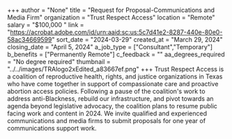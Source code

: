 +++
author = "None"
title = "Request for Proposal-Communications and Media Firm"
organization = "Trust Respect Access"
location = "Remote"
salary = "$100,000 "
link = "https://acrobat.adobe.com/id/urn:aaid:sc:us:5c7d41e2-8287-440e-80e0-58ac34669599"
sort_date = "2024-03-29"
created_at = "March 29, 2024"
closing_date = "April 5, 2024"
a_job_type = ["Consultant","Temporary"]
b_benefits = ["Permanently Remote"]
c_feedback = ""
aa_degrees_required = "No degree required"
thumbnail = "../../images/TRAlogo2xEdited_a83667ef.png"
+++
Trust Respect Access is a coalition of reproductive health, rights, and justice organizations in Texas who have come together in support of compassionate care and proactive abortion access policies. Following a pause of the coalition's work to address anti-Blackness, rebuild our infrastructure, and pivot towards an agenda beyond legislative advocacy, the coalition plans to resume public facing work and content in 2024. We invite qualified and experienced communications and media firms to submit proposals for one year of communications support work. 